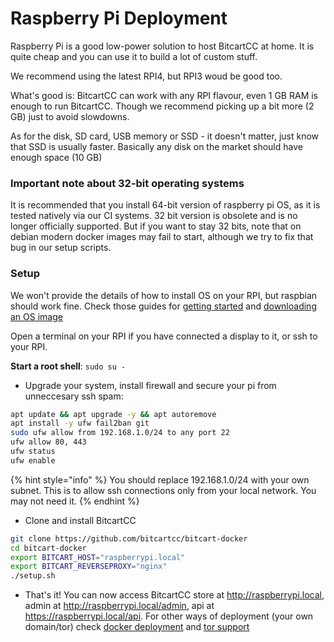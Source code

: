 # Raspberry Pi Deployment

Raspberry Pi is a good low-power solution to host BitcartCC at home. It is quite cheap and you can use it to build a lot of custom stuff.

We recommend using the latest RPI4, but RPI3 woud be good too.

What's good is: BitcartCC can work with any RPI flavour, even 1 GB RAM is enough to run BitcartCC. Though we recommend picking up a bit more (2 GB) just to avoid slowdowns.

As for the disk, SD card, USB memory or SSD - it doesn't matter, just know that SSD is usually faster. Basically any disk on the market should have enough space (10 GB)

### Important note about 32-bit operating systems

It is recommended that you install 64-bit version of raspberry pi OS, as it is tested natively via our CI systems. 32 bit version is obsolete and is no longer officially supported. But if you want to stay 32 bits, note that on debian modern docker images may fail to start, although we try to fix that bug in our setup scripts.

### Setup

We won't provide the details of how to install OS on your RPI, but raspbian should work fine. Check those guides for [getting started](https://www.raspberrypi.com/documentation/computers/getting-started.html) and [downloading an OS image](https://www.raspberrypi.com/software/)

Open a terminal on your RPI if you have connected a display to it, or ssh to your RPI.

**Start a root shell**: `sudo su -`

* Upgrade your system, install firewall and secure your pi from unneccesary ssh spam:

```bash
apt update && apt upgrade -y && apt autoremove
apt install -y ufw fail2ban git
sudo ufw allow from 192.168.1.0/24 to any port 22
ufw allow 80, 443
ufw status
ufw enable
```

{% hint style="info" %}
You should replace 192.168.1.0/24 with your own subnet. This is to allow ssh connections only from your local network. You may not need it.
{% endhint %}

* Clone and install BitcartCC

```bash
git clone https://github.com/bitcartcc/bitcart-docker
cd bitcart-docker
export BITCART_HOST="raspberrypi.local"
export BITCART_REVERSEPROXY="nginx"
./setup.sh
```

* That's it! You can now access BitcartCC store at http://raspberrypi.local, admin at http://raspberrypi.local/admin, api at https://raspberrypi.local/api. For other ways of deployment (your own domain/tor) check [docker deployment](docker.md) and [tor support](../guides/tor.md)

